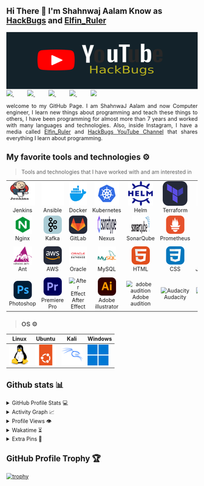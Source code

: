 ## Hi There 👋 I'm Shahnwaj Aalam Know as <a href="https://www.youtube.com/@HackBugs">HackBugs</a> and <a href="https://www.instagram.com/elfin_ruler/">Elfin_Ruler</a>

<!-- ## Recent GitHub Activity ✅ -->
<td align="center" width="300">
        <img src="https://github.com/HackBugs/HackBugs/blob/main/assets/HackBugs-YouTube.svg" alt="icon" width="800" height="150" />

<div align="justify">

<a href="https://www.instagram.com/elfin_ruler/">
<img src="https://img.shields.io/badge/Instagram-%23E4405F.svg?style=for-the-badge&logo=Instagram&logoColor=white">
</a>
 &nbsp;&nbsp;&nbsp;&nbsp;&nbsp;&nbsp;&nbsp;&nbsp;
<a href="https://www.youtube.com/@HackBugs">
<img src="https://img.shields.io/badge/YouTube-FF0000?style=for-the-badge&logo=youtube&logoColor=white">
</a>
&nbsp;&nbsp;&nbsp;&nbsp;&nbsp;&nbsp;&nbsp;&nbsp;
<a href="https://www.linkedin.com/in/shahnwaj-aalam-87a58020b/">
<img src="https://img.shields.io/badge/Linkedin-%231DA1F2.svg?style=for-the-badge&logo=Linkedin&logoColor=white">
</a>
&nbsp;&nbsp;&nbsp;&nbsp;&nbsp;&nbsp;&nbsp;&nbsp;
<a href="https://t.me/HackBugs">
<img src="https://img.shields.io/badge/telegram-2CA5E0?style=for-the-badge&logo=telegram&logoColor=white">
</a>
&nbsp;&nbsp;&nbsp;&nbsp;&nbsp;&nbsp;&nbsp;&nbsp;
<a href="https://github.com/HackBugs">
<img src="https://img.shields.io/badge/gitlab-330F63?style=for-the-badge&logo=gitlab&logoColor=white">
</a>

</div>
<p></p>
<p align="justify">
welcome to my GitHub Page. I am ShahnwaJ Aalam and now Computer engineer, I learn new things about programming and teach these things to others, I have been programming for almost more than 7 years and worked with many languages and technologies. Also, inside Instagram, I have a media called <a href="https://www.instagram.com/elfin_ruler/">Elfin_Ruler</a> and <a href="https://www.youtube.com/@HackBugs">HackBugs YouTube Channel</a> that shares everything I learn about programming.

</p>

## My favorite tools and technologies ⚙️

> Tools and technologies that I have worked with and am interested in
<!-- Box Number -1 -->
<table>
  <tr>
    <td align="center" width="96">
        <img src="https://github.com/HackBugs/HackBugs/blob/main/assets/Jenkins.gif" alt="icon" width="65" height="65" />
      <br>Jenkins
    </td>
    <td align="center" width="96">
      <a href="">
        <img src="https://github.com/HackBugs/HackBugs/blob/main/assets/Ansible.gif" alt="icon" width="65" height="65" />
      </a>
      <br>Ansible
    </td>
    <td align="center" width="96">
        <img src="https://github.com/HackBugs/HackBugs/blob/main/assets/docker-icon.svg" alt="icon" width="65" height="65" />
      <br>Docker
    </td>
    <td align="center" width="96">
        <img src="https://github.com/HackBugs/HackBugs/blob/main/assets/Kubernets.gif" alt="icon" width="65" height="65" />
      <br>Kubernetes
    </td>
       <td align="center" width="96">
        <img src="https://github.com/HackBugs/HackBugs/blob/main/assets/helm.svg" alt="icon" width="65" height="65" />
      <br>Helm
    </td>
       <td align="center" width="96">
        <img src="https://github.com/HackBugs/HackBugs/blob/main/assets/Terraform.svg" width="65" height="65" alt="Terraform" />
      <br>Terraform
    </td>
          <td align="center" width="96">
        <img src="https://github.com/HackBugs/HackBugs/blob/main/assets/Nagios-Logo.svg" width="65" height="65" alt="Nagios" />
      <br>Nagios
    </td>
          <td align="center" width="96">
        <img src="https://github.com/HackBugs/HackBugs/blob/main/assets/Git.svg" width="65" height="65" alt="Git" />
      <br>Git
    </td>
    <td align="center" width="96">
        <img src="https://github.com/HackBugs/HackBugs/blob/main/assets/github-icon.svg" alt="icon" width="50" height="50" />
      <br>GitHub
    </td>
  </tr>

  <!-- Box Number -2 -->
  
  <tr>
    <td align="center" width="96">
        <img src="https://github.com/HackBugs/HackBugs/blob/main/assets/nginx-icon.svg" width="48" height="48" alt="Nginx" />
      <br>Nginx
    </td>
    <td align="center"  width="96">
        <img src="https://github.com/HackBugs/HackBugs/blob/main/icons-2/Kafka.svg" width="48" height="48" alt="Kafka" />
      <br>Kafka
    </td>
    <td align="center"  width="96">
        <img src="https://github.com/HackBugs/HackBugs/blob/main/assets/GitLab.svg" width="48" height="48" alt="GitLab" />
      <br>GitLab
    </td>
    <td align="center" width="96">
        <img src="https://github.com/HackBugs/HackBugs/blob/main/assets/Nexus.webp" width="48" height="48" alt="Nexus" />
      <br>Nexus
    </td>
    <td align="center"  width="96">
        <img src="https://github.com/HackBugs/HackBugs/blob/main/assets/SonarQube.svg" width="48" height="48" alt="SonarQube" />
      <br>SonarQube
    </td>
    <td align="center" width="96">
        <img src="https://github.com/HackBugs/HackBugs/blob/main/assets/Prometheus.svg" width="48" height="48" alt="Prometheus" />
      <br>Prometheus
    </td>
        <td align="center" width="96">
        <img src="https://github.com/HackBugs/HackBugs/blob/main/assets/Grafana-Dark.svg" width="48" height="48" alt="Grafana" />
      <br>Grafana
    </td>
        <td align="center" width="96">
        <img src="https://github.com/HackBugs/HackBugs/blob/main/assets/Progress-Chef.svg" width="48" height="48" alt="Chef" />
      <br>Chef
    </td>
            <td align="center" width="96">
        <img src="https://github.com/HackBugs/HackBugs/blob/main/assets/Maven.svg" width="48" height="48" alt="Maven" />
      <br>Maven
    </td>
  </tr>

  <!-- Box Number -3 -->
  
   <tr>
    <td align="center" width="96">
        <img src="https://github.com/HackBugs/HackBugs/blob/main/assets/Apache-Ant.svg.png" width="48" height="48" alt="Ant" />
      <br>Ant
    </td>
        <td align="center" width="96">
        <img src="https://github.com/HackBugs/HackBugs/blob/main/assets/AWS.svg" width="48" height="48" alt="AWS" />
      <br>AWS
    </td>
            <td align="center" width="96">
        <img src="https://github.com/HackBugs/HackBugs/blob/main/assets/Oracle.png" width="48" height="48" alt="Oracle" />
      <br>Oracle
    </td>
    <td align="center" width="96">
        <img src="https://github.com/HackBugs/HackBugs/blob/main/assets/mysql.svg" width="48" height="48" alt="MySQL" />
      <br>MySQL
    </td>
    <td align="center" width="96">
        <img src="https://github.com/HackBugs/HackBugs/blob/main/assets/HTML.svg" width="48" height="48" alt="HTML" />
      <br>HTML
    </td>
    <td align="center" width="96">
        <img src="https://github.com/HackBugs/HackBugs/blob/main/assets/css.svg" width="48" height="48" alt="CSS" />
      <br>CSS
    </td>
    <td align="center" width="96">
        <img src="https://github.com/HackBugs/HackBugs/blob/main/assets/JavaScript.svg" width="48" height="48" alt="JavaScript" />
      <br>JavaScript
    </td>
    <td align="center" width="96">
        <img src="https://github.com/HackBugs/HackBugs/blob/main/assets/Apache_tomcat.svg" width="48" height="48" alt="Apache Tomcat" />
      <br>Apache Tomcat
    </td>
    <td align="center" width="96">
        <img src="https://github.com/HackBugs/HackBugs/blob/main/assets/ubuntu-original.svg" width="40" height="40" alt="dart" />
      <br>Ubuntu
    </td>
  </tr>

<!-- Box Number -4 -->

   <tr>
    <td align="center" width="96">
        <img src="https://github.com/HackBugs/HackBugs/blob/main/assets/Photoshop.svg" width="48" height="48" alt="Photoshop" />
      <br>Photoshop
    </td>
        <td align="center" width="96">
        <img src="https://github.com/HackBugs/HackBugs/blob/main/assets/Premiere-pro.svg" width="48" height="48" alt="" />
      <br>Premiere Pro
    </td>
            <td align="center" width="96">
        <img src="https://github.com/HackBugs/HackBugs/blob/main/assets/adobe_after_effects.svg" width="48" height="48" alt="After Effect" />
      <br>After Effect
    </td>
    <td align="center" width="96">
        <img src="https://github.com/HackBugs/HackBugs/blob/main/assets/Adobe-Illustrator.svg" width="48" height="48" alt="adobe illustrator" />
      <br>Adobe illustrator 
    </td>
    <td align="center" width="96">
        <img src="https://github.com/HackBugs/HackBugs/blob/main/assets/adobe_audition.svg" width="48" height="48" alt="adobe audition" />
      <br>Adobe audition
    </td>
    <td align="center" width="96">
        <img src="https://github.com/HackBugs/HackBugs/blob/main/assets/audacity.svg" width="48" height="48" alt="Audacity" />
      <br>Audacity
    </td>
    <td align="center" width="96">
        <img src="https://github.com/HackBugs/HackBugs/blob/main/assets/blender_3d.svg" width="48" height="48" alt="Blender" />
      <br>Blender
    </td>
    <td align="center" width="96">
        <img src="https://github.com/HackBugs/HackBugs/blob/main/assets/fl_studio.svg" width="48" height="48" alt="fl studio" />
      <br>fl studio
    </td>
    <td align="center" width="96">
        <img src="https://github.com/HackBugs/HackBugs/blob/main/assets/Mixcroft.jpeg" width="40" height="40" alt="Mixcraft" />
      <br>Mixcraft
    </td>
 </tr>
 </table>

> ### OS ⚙️

| Linux | Ubuntu | Kali | Windows |
|-------|--------|------|---------|
| <img src="https://github.com/HackBugs/HackBugs/blob/main/assets/linux-original.svg" title="Linux" alt="Linux" width="55" height="55"/> | <img src="https://github.com/HackBugs/HackBugs/blob/main/assets/ubuntu-original.svg" title="Ubuntu" alt="Ubuntu" width="55" height="55"/> | <img src="https://github.com/HackBugs/HackBugs/blob/main/assets/kalilinux.svg" title="Kali" alt="Kali" width="55" height="55"/> | <img src="https://github.com/HackBugs/HackBugs/blob/main/assets/windows11-original.svg" title="Windows" alt="Windows" width="55" height="55"/> |



## Github stats 📊

<details>
  <summary>GitHub Profile Stats 💻</summary>
  <br/>
  <br/>
</details>

<details>
  <summary>Activity Graph 📈</summary>
  <br/>
</details>

<details>
  <summary>Profile Views 👁️</summary>
  <br/>
</details>

<details>
  <summary>Wakatime ⏳</summary>
  <br/>
</details>

<details>
  <summary>Extra Pins 📌</summary>
  <br/> 
</a>
  <br/>
  <br/>
</a>
</details>

## GitHub Profile Trophy 🏆

[![trophy](https://github-profile-trophy.vercel.app/?username=rzashakeri&row=1&margin-w=40)](https://github.com/ryo-ma/github-profile-trophy)

<!--
**HackBugs/HackBugs** is a ✨ _special_ ✨ repository because its `README.md` (this file) appears on your GitHub profile.

Here are some ideas to get you started:

- 🔭 I’m currently working on ...
- 🌱 I’m currently learning ...
- 👯 I’m looking to collaborate on ...
- 🤔 I’m looking for help with ...
- 💬 Ask me about ...
- 📫 How to reach me: ...
- 😄 Pronouns: ...
- ⚡ Fun fact: ...
-->
